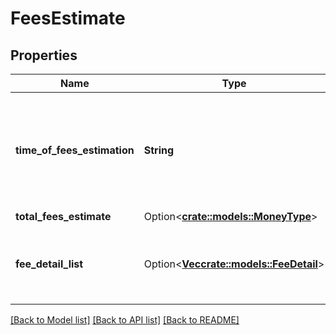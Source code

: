 # FeesEstimate

## Properties

Name | Type | Description | Notes
------------ | ------------- | ------------- | -------------
**time_of_fees_estimation** | **String** | The time at which the fees were estimated. This defaults to the time the request is made. | 
**total_fees_estimate** | Option<[**crate::models::MoneyType**](MoneyType.md)> |  | [optional]
**fee_detail_list** | Option<[**Vec<crate::models::FeeDetail>**](FeeDetail.md)> | A list of other fees that contribute to a given fee. | [optional]

[[Back to Model list]](../README.md#documentation-for-models) [[Back to API list]](../README.md#documentation-for-api-endpoints) [[Back to README]](../README.md)


